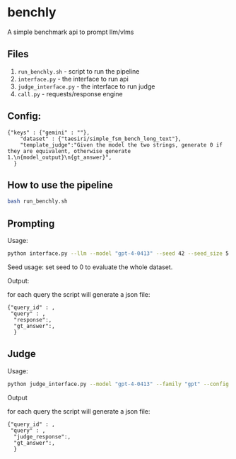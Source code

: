 # benchly

A simple benchmark api to prompt llm/vlms

## Files

1. `run_benchly.sh` - script to run the pipeline
2. `interface.py` - the interface to run api
3. `judge_interface.py` - the interface to run judge
4. `call.py` - requests/response engine

## Config:
```
{"keys" : {"gemini" : ""},
    "dataset" : {"taesiri/simple_fsm_bench_long_text"},
    "template_judge":"Given the model the two strings, generate 0 if they are equivalent, otherwise generate 1.\n{model_output}\n{gt_answer}",
  }
```
## How to use the pipeline
```sh
bash run_benchly.sh
```


## Prompting

Usage:
```sh
python interface.py --llm --model "gpt-4-0413" --seed 42 --seed_size 5 --family "gpt" --config config.json --output_dir ckpts/
```
Seed usage:
set seed to 0 to evaluate the whole dataset.

Output:

for each query the script will generate a json file: 

```
{"query_id" : ,
 "query" : ,
  "response":,
  "gt_answer":,
  }
```

## Judge

Usage:
```sh
python judge_interface.py --model "gpt-4-0413" --family "gpt" --config config.json --output_dir results/ --input_file ckpts/gemini-pro_response.json
```

Output

for each query the script will generate a json file: 

```
{"query_id" : ,
 "query" : ,
  "judge_response":,
  "gt_answer":,
  }
```